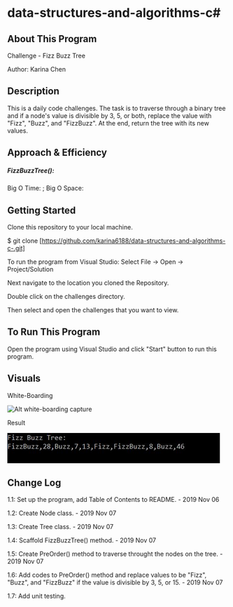 # data-structures-and-algorithms-c#

## About This Program
Challenge - Fizz Buzz Tree

Author: Karina Chen

## Description
This is a daily code challenges. The task is to traverse through a binary tree and if a node's value is divisible by 3, 5, or both, replace the value with "Fizz", "Buzz", and "FizzBuzz". At the end, return the tree with its new values.

## Approach & Efficiency
##### FizzBuzzTree():

Big O Time: ; Big O Space: 

## Getting Started
Clone this repository to your local machine.

$ git clone [https://github.com/karina6188/data-structures-and-algorithms-c-.git]

To run the program from Visual Studio:
Select File -> Open -> Project/Solution

Next navigate to the location you cloned the Repository.

Double click on the challenges directory.

Then select and open the challenges that you want to view.

## To Run This Program
Open the program using Visual Studio and click "Start" button to run this program.

## Visuals

White-Boarding

![Alt white-boarding capture]()

Result

![Alt app execution capture](/Assets/code16_1.JPG)

## Change Log

1.1: Set up the program, add Table of Contents to README. - 2019 Nov 06

1.2: Create Node class. - 2019 Nov 07

1.3: Create Tree class. - 2019 Nov 07

1.4: Scaffold FizzBuzzTree() method. - 2019 Nov 07

1.5: Create PreOrder() method to traverse throught the nodes on the tree. - 2019 Nov 07

1.6: Add codes to PreOrder() method and replace values to be "Fizz", "Buzz", and "FizzBuzz" if the value is divisible by 3, 5, or 15. - 2019 Nov 07

1.7: Add unit testing.